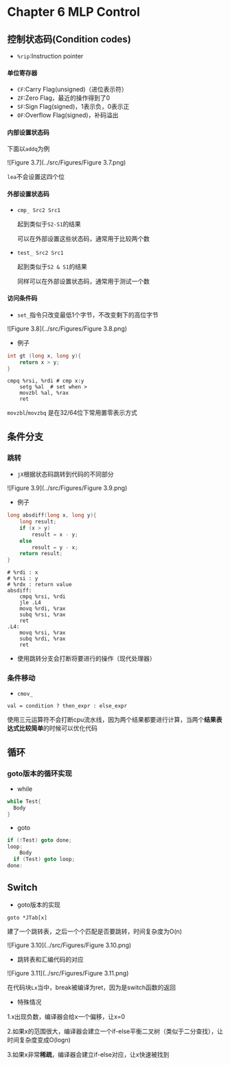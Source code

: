 # Chapter 6 MLP Control

## 控制状态码(Condition codes)

- `%rip`:Instruction pointer

#### 单位寄存器

- `CF`:Carry Flag(unsigned)（进位表示符）
- `ZF`:Zero Flag，最近的操作得到了0
- `SF`:Sign Flag(signed)，1表示负，0表示正
- `OF`:Overflow Flag(signed)，补码溢出

#### 内部设置状态码

下面以`addq`为例

![Figure 3.7](../src/Figures/Figure 3.7.png)

`lea`不会设置这四个位
#### 外部设置状态码

- `cmp_ Src2 Src1`

  起到类似于`S2-S1`的结果

  可以在外部设置这些状态码，通常用于比较两个数

- `test_ Src2 Src1`

  起到类似于`S2 & S1`的结果

  同样可以在外部设置状态码，通常用于测试一个数

#### 访问条件码

- `set_`指令只改变最低1个字节，不改变剩下的高位字节

![Figure 3.8](../src/Figures/Figure 3.8.png)

- 例子

```c
int gt (long x, long y){
    return x > y;
}
```

```assembly
cmpq %rsi, %rdi # cmp x:y
	setg %al  # set when >
	movzbl %al, %rax
	ret
```

`movzbl`/`movzbq` 是在32/64位下常用置零表示方式

## 条件分支

### 跳转

- `jX`根据状态码跳转到代码的不同部分

![Figure 3.9](../src/Figures/Figure 3.9.png)

- 例子

```c
long absdiff(long x, long y){
    long result;
    if (x > y)
        result = x - y;
    else
        result = y - x;
    return result;
}
```

``` assembly
# %rdi : x
# %rsi : y
# %rdx : return value
absdiff:
	cmpq %rsi, %rdi
	jle .L4
	movq %rdi, %rax
	subq %rsi, %rax
	ret
.L4:
	movq %rsi, %rax
	subq %rdi, %rax
	ret
```

- 使用跳转分支会打断将要进行的操作（现代处理器）

### 条件移动

- `cmov_`

`val = condition ? then_expr : else_expr`

使用三元运算符不会打断cpu流水线，因为两个结果都要进行计算，当两个**结果表达式比较简单**的时候可以优化代码

 

## 循环

### goto版本的循环实现

- while

```c
while Test{
  Body
}
```

- goto

```c
if (!Test) goto done;
loop:
	Body
  if (Test) goto loop;
done:
```



## Switch

- goto版本的实现

`goto *JTab[x]`

建了一个跳转表，之后一个个匹配是否要跳转，时间复杂度为O(n)

![Figure 3.10](../src/Figures/Figure 3.10.png)

- 跳转表和汇编代码的对应

![Figure 3.11](../src/Figures/Figure 3.11.png)

在代码块`Lx`当中，break被编译为ret，因为是switch函数的返回

- 特殊情况

1.x出现负数，编译器会给x一个偏移，让x=0

2.如果x的范围很大，编译器会建立一个if-else平衡二叉树（类似于二分查找），让时间复杂度变成O(logn)

3.如果x非常**稀疏**，编译器会建立if-else对应，让x快速被找到
